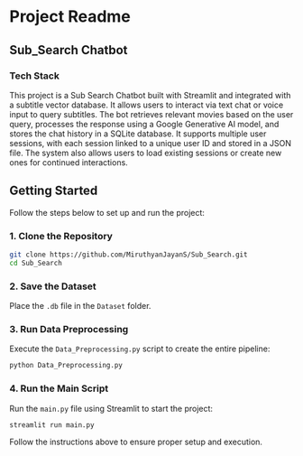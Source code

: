 # Project Readme

## Sub_Search Chatbot

### Tech Stack
This project is a Sub Search Chatbot built with Streamlit and integrated with a subtitle vector database. It allows users to interact via text chat or voice input to query subtitles. The bot retrieves relevant movies based on the user query, processes the response using a Google Generative AI model, and stores the chat history in a SQLite database. It supports multiple user sessions, with each session linked to a unique user ID and stored in a JSON file. The system also allows users to load existing sessions or create new ones for continued interactions.

## Getting Started

Follow the steps below to set up and run the project:

### 1. Clone the Repository
```bash
git clone https://github.com/MiruthyanJayanS/Sub_Search.git
cd Sub_Search
```

### 2. Save the Dataset
Place the `.db` file in the `Dataset` folder.

### 3. Run Data Preprocessing
Execute the `Data_Preprocessing.py` script to create the entire pipeline:
```bash
python Data_Preprocessing.py
```

### 4. Run the Main Script
Run the `main.py` file using Streamlit to start the project:
```bash
streamlit run main.py
```

Follow the instructions above to ensure proper setup and execution.